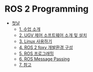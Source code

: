 # ROS 2 Programming

* [첫날](day1#ros-2-programming)
  * [1\. 수업 소개](day1#_1-수업-소개)
  * [2\. UGV 제어 소프트웨어 소개 및 설치](day1#_2-ugv-제어-소프트웨어-소개-및-설치)
  * [3\. Linux 사용하기](day1#_3-linux-사용하기)
  * [4\. ROS 2 foxy 개발환경 구성](day1#ros-2-foxy-개발환경-구성)
  * [5\. ROS 프로그래밍](day1#ros-프로그래밍)
  * [6\. ROS Message Passing](day1#ros-message-passing)
  * [7\. 참고](day1#참고)

<!-- * [둘째날](day2.md) -->
<!-- * [셋째날](day3.md) -->

<!--
gh-md-toc --depth 2 day1.md
-->
